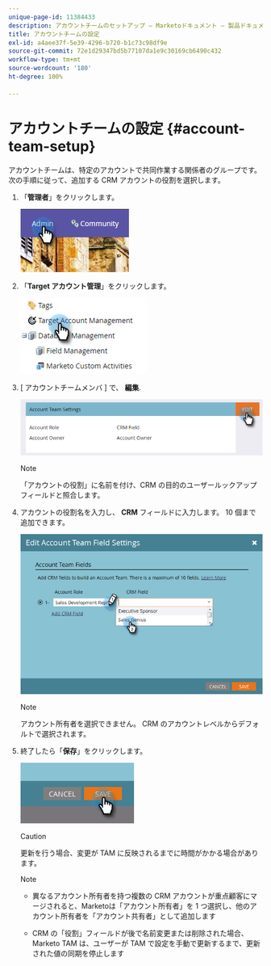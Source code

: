 ```yaml
---
unique-page-id: 11384433
description: アカウントチームのセットアップ — Marketoドキュメント — 製品ドキュメント
title: アカウントチームの設定
exl-id: a4aee37f-5e39-4296-b720-b1c73c98df9e
source-git-commit: 72e1d29347bd5b77107da1e9c30169cb6490c432
workflow-type: tm+mt
source-wordcount: '180'
ht-degree: 100%

---
```


# アカウントチームの設定 {#account-team-setup}

アカウントチームは、特定のアカウントで共同作業する関係者のグループです。 次の手順に従って、追加する CRM アカウントの役割を選択します。

1. 「**管理者**」をクリックします。

   ![](assets/one-3.png)

1. 「**Target アカウント管理**」をクリックします。

   ![](assets/account-team-setup-2.png)

1. [ アカウントチームメンバ ] で、 **編集**.

   ![](assets/3.png)

   >[!NOTE]
   >
   >「アカウントの役割」に名前を付け、CRM の目的のユーザールックアップフィールドと照合します。

1. アカウントの役割名を入力し、 **CRM** フィールドに入力します。 10 個まで追加できます。

   ![](assets/four-2.png)

   >[!NOTE]
   >
   >アカウント所有者を選択できません。 CRM のアカウントレベルからデフォルトで選択されます。

1. 終了したら「**保存**」をクリックします。

   ![](assets/five-2.png)

   >[!CAUTION]
   >
   >更新を行う場合、変更が TAM に反映されるまでに時間がかかる場合があります。

   >[!NOTE]
   >
   >* 異なるアカウント所有者を持つ複数の CRM アカウントが重点顧客にマージされると、Marketoは「アカウント所有者」を 1 つ選択し、他のアカウント所有者を「アカウント共有者」として追加します
   >
   >* CRM の「役割」フィールドが後で名前変更または削除された場合、Marketo TAM は、ユーザーが TAM で設定を手動で更新するまで、更新された値の同期を停止します

